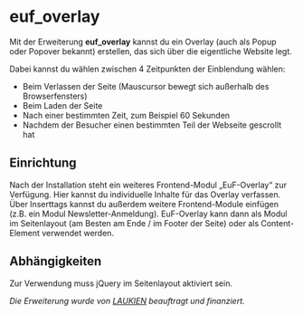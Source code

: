 # euf_overlay
Mit der Erweiterung **euf_overlay** kannst du ein Overlay (auch als Popup oder Popover bekannt) erstellen, das sich über die eigentliche Website legt.

Dabei kannst du wählen zwischen 4 Zeitpunkten der Einblendung wählen:
- Beim Verlassen der Seite (Mauscursor bewegt sich außerhalb des Browserfensters)
- Beim Laden der Seite
- Nach einer bestimmten Zeit, zum Beispiel 60 Sekunden
- Nachdem der Besucher einen bestimmten Teil der Webseite gescrollt hat

## Einrichtung
Nach der Installation steht ein weiteres Frontend-Modul „EuF-Overlay“ zur Verfügung. Hier kannst du individuelle Inhalte für das Overlay verfassen. Über Inserttags kannst du außerdem weitere Frontend-Module einfügen (z.B. ein Modul Newsletter-Anmeldung). EuF-Overlay kann dann als Modul im Seitenlayout (am Besten am Ende / im Footer der Seite) oder als Content-Element verwendet werden.

## Abhängigkeiten
Zur Verwendung muss jQuery im Seitenlayout aktiviert sein.

*Die Erweiterung wurde von [LAUKIEN](http://www.laukien.de/) beauftragt und finanziert.*
